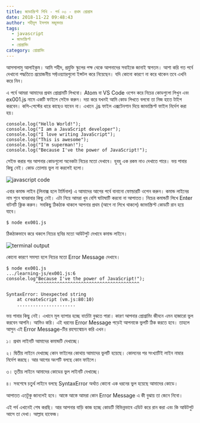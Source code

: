 ```yaml
---
title: জাভাস্ক্রিপ্ট শিখি - পর্ব ০৩ - প্রথম প্রোগ্রাম
date: 2018-11-22 09:48:43
author: শহীদুল ইসলাম মজুমদার
tags:
  - javascript
  - জাভাস্ক্রিপ্ট
  - প্রোগ্রামিং
category: প্রোগ্রামিং
---
```


আসসালামু আলাইকুম। আমি শহীদ, প্রযুক্তি স্কুলের পক্ষ থেকে আপনাদের সবাইকে জানাই স্বাগতম। আশা করি গত পর্বে দেখানো পদ্ধতিতে প্রয়োজনীয় সফ্টওয়্যাারগুলো ইন্সটল করে নিয়েছেন। যদি কোনো কারণে না করে থাকেন তবে এখনি করে নিন।

এ পর্বে আমরা আমাদের প্রথম প্রোগ্রামটি লিখবো। Atom বা VS Code ওপেন করে নিচের কোডগুলো লিখুন এবং <span class="highlight-text">ex001.js</span> নামে একটি ফাইলে সেইভ করুন। দয়া করে যখনই আমি কোড লিখতে বলবো তা নিজ হাতে টাইপ করবেন। কপি-পেস্টের ধারে কাছেও যাবেন না। এখানে <span class="highlight-text">.js</span> ফাইল এক্সটেনশান দিয়ে জাভাস্ক্রিপ্ট ফাইল নির্দেশ করা হয়।

<pre><code class="language-javascript">console.log("Hello World!");
console.log("I am a JavaScript developer");
console.log("I love writing JavaScript");
console.log("This is awesome");
console.log("I'm superman!");
console.log("Because I've the power of JavaScript!");</code></pre>

সেইভ করার পর আপনার কোডগুলো অনেকটা নিচের মতো দেখাবে। হুবহু এক রকম নাও দেখাতে পারে। ভয় পাবার কিছু নেই। কোড তোলায় ভুল না করলেই হলো।

![javascript code](https://cdn.staticaly.com/gh/bdTechies/prozuktischool-cdn/13672e30c247f5b31d23e1561ec15d313ec46be7/images/ex001_01.png)

এবার কমান্ড লাইন (লিনাক্স হলে টার্মিনাল) এ আমাদের আগের পর্বে বানানো ফোল্ডারটি ওপেন করুন। কমান্ড লাইনের নাম শুনে ঘাবরাবার কিছু নেই। এটা নিয়ে আমরা খুব বেশি ঘাটাঘাটি করবো না আপাতত। নিচের কমান্ডটি লিখে <span class="highlight-text">Enter</span> বাটনটি ক্লিক করুন। সবকিছু ঠিকঠাক থাকলে আপনার প্রথম (আগে না লিখে থাকলে) জাভাস্ক্রিপ্ট কোডটি রান হয়ে যাবে।

<pre><code class="language-bash">$ node ex001.js</code></pre>

ঠিকঠাকভাবে করে থকলে নিচের ছবির মতো আউটপুট দেখাবে কমান্ড লাইনে।

![terminal output](https://cdn.staticaly.com/gh/bdTechies/prozuktischool-cdn/13672e30c247f5b31d23e1561ec15d313ec46be7/images/ex001_02.png)

কোনো কারণে সমস্যা হলে নিচের মতো <span class="highlight-text">Error Message</span> দেখাবে।

<pre><code class="language-bash">$ node ex001.js
.../learning-js/ex001.js:6
console.log"Because I've the power of JavaScript!");
           ^^^^^^^^^^^^^^^^^^^^^^^^^^^^^^^^^^^^^^^

SyntaxError: Unexpected string
    at createScript (vm.js:80:10)
    ......................</code></pre>

ভয় পাবার কিছু নেই। এখানে মূল ব্যাপার হচ্ছে বার্তাটা বুঝতে পারা। কারণ আপনার প্রোগ্রামিং জীবনে এমন হাজারো ভুল করবেন আপনি। আমিও করি। এই ধরনের <span class="highlight-text">Error Message</span> পড়েই আপনাকে ভুলটি ঠিক করতে হবে। তাহলে আসুন এই <span class="highlight-text">Error Message</span>-টির রহস্যন্মোচন করি এখন।

১। প্রথম লাইনটি আমাদের কমান্ডটি দেখাচ্ছে।

২। দ্বিতীয় লাইনে দেখাচ্ছে কোন ফাইলের কোথায় আমাদের ভুলটি হয়েছে। কোলনের পর সংখ্যাটিই লাইন নাম্বার নির্দেশ করছে। আর আগের অংশটি বলছে কোন ফাইলে।

৩। তৃতীয় লাইনে আমাদের কোডের ভুল লাইনটি দেখাচ্ছে।

৪। সবশেষে চতুর্থ লাইনে বলছে <span class="highlight-text">SyntaxError</span> অর্থাত কোনো এক ধরনের ভুল হয়েছে আমাদের কোডে।

আপাতত এতটুকু জানলেই হবে। আস্তে আস্তে আমরা কোন <span class="highlight-text">Error Message</span> এ কী বুঝায় তা জেনে নিবো।

এই পর্ব এখানেই শেষ করছি। আর আপনার বাড়ি কাজ হচ্ছে কোডটি বিভিন্নভাবে এডিট করে রান করা এবং কি আউটপুট আসে তা দেখা। আল্লাহ হাফেজ।

